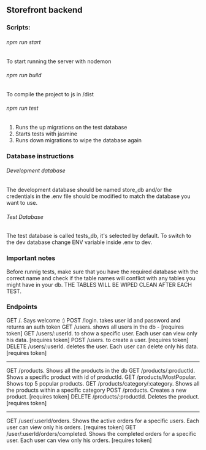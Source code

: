 ## Storefront backend

### Scripts:

###### npm run start

To start running the server with nodemon

###### npm run build

To compile the project to js in /dist

###### npm run test

1. Runs the up migrations on the test database
2. Starts tests with jasmine
3. Runs down migrations to wipe the database again

### Database instructions

###### Development database

The development database should be named store_db and/or the credentials in the .env file should be modified to match the database you want to use.

###### Test Database

The test database is called tests_db, it's selected by default. To switch to the dev database change ENV variable inside .env to dev.

### Important notes

Before runnig tests, make sure that you have the required database with the correct name and check if the table names will conflict with any tables you might have in your db. THE TABLES WILL BE WIPED CLEAN AFTER EACH TEST.

### Endpoints

GET /. Says welcome :)
POST /login. takes user id and password and returns an auth token
GET /users. shows all users in the db - [requires token]
GET /users/:userId. to show a specific user. Each user can view only his data. [requires token]
POST /users. to create a user. [requires token]
DELETE /users/:userId. deletes the user. Each user can delete only his data. [requires token]

---

GET /products. Shows all the products in the db
GET /products/:productId. Shows a specific product with id of productId.
GET /products/MostPopular. Shows top 5 popular products.
GET /products/category/:category. Shows all the products within a specific category
POST /products. Creates a new product. [requires token]
DELETE /products/:productId. Deletes the product. [requires token]

---

GET /user/:userId/orders. Shows the active orders for a specific users. Each user can view only his orders. [requires token]
GET /user/:userId/orders/completed. Shows the completed orders for a specific user. Each user can view only his orders. [requires token]
